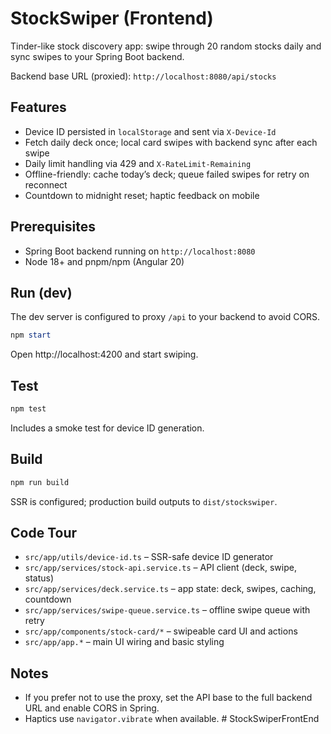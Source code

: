# StockSwiper (Frontend)

Tinder-like stock discovery app: swipe through 20 random stocks daily and sync swipes to your Spring Boot backend.

Backend base URL (proxied): `http://localhost:8080/api/stocks`

## Features

- Device ID persisted in `localStorage` and sent via `X-Device-Id`
- Fetch daily deck once; local card swipes with backend sync after each swipe
- Daily limit handling via 429 and `X-RateLimit-Remaining`
- Offline-friendly: cache today’s deck; queue failed swipes for retry on reconnect
- Countdown to midnight reset; haptic feedback on mobile

## Prerequisites

- Spring Boot backend running on `http://localhost:8080`
- Node 18+ and pnpm/npm (Angular 20)

## Run (dev)

The dev server is configured to proxy `/api` to your backend to avoid CORS.

```powershell
npm start
```

Open http://localhost:4200 and start swiping.

## Test

```powershell
npm test
```

Includes a smoke test for device ID generation.

## Build

```powershell
npm run build
```

SSR is configured; production build outputs to `dist/stockswiper`.

## Code Tour

- `src/app/utils/device-id.ts` – SSR-safe device ID generator
- `src/app/services/stock-api.service.ts` – API client (deck, swipe, status)
- `src/app/services/deck.service.ts` – app state: deck, swipes, caching, countdown
- `src/app/services/swipe-queue.service.ts` – offline swipe queue with retry
- `src/app/components/stock-card/*` – swipeable card UI and actions
- `src/app/app.*` – main UI wiring and basic styling

## Notes

- If you prefer not to use the proxy, set the API base to the full backend URL and enable CORS in Spring.
- Haptics use `navigator.vibrate` when available.
#   S t o c k S w i p e r F r o n t E n d  
 